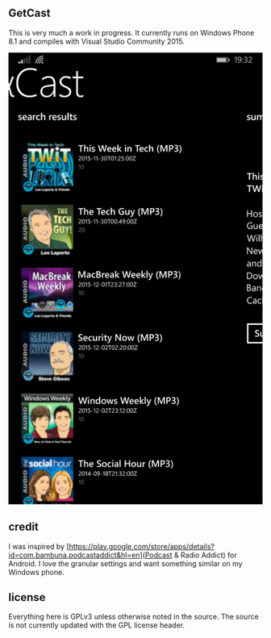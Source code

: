 ## GetCast

This is very much a work in progress. It currently runs on Windows Phone 8.1 and compiles with Visual Studio Community 2015.

![screenshot](screenshot.png)

## credit

I was inspired by [https://play.google.com/store/apps/details?id=com.bambuna.podcastaddict&hl=en](Podcast & Radio Addict) for Android. I love the granular settings and want something similar on my Windows phone.

## license
Everything here is GPLv3 unless otherwise noted in the source. The source is not currently updated with the GPL license header.